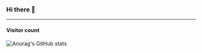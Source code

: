 ### Hi there 👋



----

#### Visitor count

![Anurag's GitHub stats](https://github-readme-stats.vercel.app/api?username=anuraghazra&show_icons=true&theme=radical)

